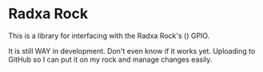 Radxa Rock
==========

This is a library for interfacing with the Radxa Rock's () GPIO.

It is still WAY in development.  Don't even know if it works yet.  Uploading
to GitHub so I can put it on my rock and manage changes easily.
